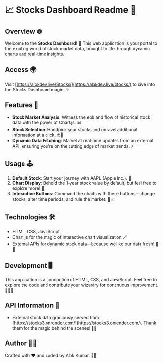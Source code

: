 # 📈 Stocks Dashboard Readme 🚀

## Overview 🌐

Welcome to the **Stocks Dashboard**! 🎉 This web application is your portal to the exciting world of stock market data, brought to life through dynamic charts and real-time insights.

## Access 🌍

Visit [https://alokdev.live/Stocks/](https://alokdev.live/Stocks/) to dive into the Stocks Dashboard magic. ✨

## Features 🚀

- **Stock Market Analysis**: Witness the ebb and flow of historical stock data with the power of Chart.js. 📊
- **Stock Selection**: Handpick your stocks and unravel additional information at a click. 🤓💼
- **Dynamic Data Fetching**: Marvel at real-time updates from an external API, ensuring you're on the cutting edge of market trends. ⚡

## Usage 🕹️

1. **Default Stock**: Start your journey with AAPL (Apple Inc.). 🍎
2. **Chart Display**: Behold the 1-year stock value by default, but feel free to explore more! 📅
3. **Interactive Buttons**: Command the charts with these buttons—change stocks, alter time periods, and rule the market. 🚀📈

## Technologies 🛠️

- HTML, CSS, JavaScript
- Chart.js for the magic of interactive chart visualization 🪄
- External APIs for dynamic stock data—because we like our data fresh! 📡💾

## Development 🖥️

This application is a concoction of HTML, CSS, and JavaScript. Feel free to explore the code and contribute your wizardry for continuous improvement. 🤖👨‍💻

## API Information 📡

- External stock data graciously served from [https://stocks3.onrender.com/](https://stocks3.onrender.com/). Thank them for the magic behind the scenes! 🙌🔮

## Author 👨‍🚀

Crafted with ❤️ and coded by Alok Kumar. 🚀🤓
